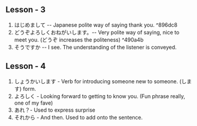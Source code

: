 ## Lesson - 3

1. はじめまして -- Japanese polite way of saying thank you.  ^896dc8
2. どうぞよろしくおねがいします。-- Very polite way of saying, nice to meet you. (どうぞ increases the politeness) ^490a4b
3. そうですか -- I see. The understanding of the listener is conveyed. 


## Lesson - 4
1. しょうかいします - Verb for introducing someone new to someone. (します) form.
2. よろしく - Looking forward to getting to know you. (Fun phrase really, one of my fave)
3. あれ？- Used to express surprise
4. それから - And then. Used to add onto the sentence. 

